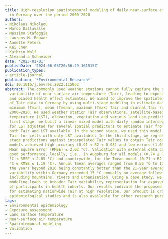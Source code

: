 ```yaml
---
title: High-resolution spatiotemporal modeling of daily near-surface air temperature
  in Germany over the period 2000–2020
authors:
- Nikolaos Nikolaou
- Marco Dallavalle
- Massimo Stafoggia
- Laurens M. Bouwer
- Annette Peters
- Kai Chen
- Kathrin Wolf
- Alexandra Schneider
date: '2023-01-01'
publishDate: '2024-06-05T20:56:29.161515Z'
publication_types:
- article-journal
publication: '*Environmental Research*'
doi: 10.1016/j.envres.2022.115062
abstract: The commonly used weather stations cannot fully capture the spatiotemporal
  variability of near-surface air temperature (Tair), leading to exposure misclassification
  and biased health effect estimates. We aimed to improve the spatiotemporal coverage
  of Tair data in Germany by using multi-stage modeling to estimate daily 1 × 1 km
  minimum (Tmin), mean (Tmean), maximum (Tmax) Tair and diurnal Tair range during
  2000–2020. We used weather station Tair observations, satellite-based land surface
  temperature (LST), elevation, vegetation and various land use predictors. In the
  first stage, we built a linear mixed model with daily random intercepts and slopes
  for LST adjusted for several spatial predictors to estimate Tair from cells with
  both Tair and LST available. In the second stage, we used this model to predict
  Tair for cells with only LST available. In the third stage, we regressed the second
  stage predictions against interpolated Tair values to obtain Tair countrywide. All
  models achieved high accuracy (0.91 ≤ R2 ≤ 0.98) and low errors (1.03 °C ≤ Root
  Mean Square Error (RMSE) ≤ 2.02 °C). Validation with external data confirmed the
  good performance, locally, i.e., in Augsburg for all models (0.74 ≤ R2 ≤ 0.99, 0.87
  °C ≤ RMSE ≤ 2.05 °C) and countrywide, for the Tmean model (0.71 ≤ R2 ≤ 0.99, 0.79
  °C ≤ RMSE ≤ 1.19 °C). Annual Tmean averages ranged from 8.56 °C to 10.42 °C with
  the years beyond 2016 being constantly hotter than the 21-year average. The spatial
  variability within Germany exceeded 15 °C annually on average following patterns
  including mountains, rivers and urbanization. Using a case study, we showed that
  modeling leads to broader Tair variability representation for exposure assessment
  of participants in health cohorts. Our results indicate the proposed models as suitable
  for estimating nationwide Tair at high resolution. Our product is critical for temperature-based
  epidemiological studies and is also available for other research purposes.
tags:
- Environmental epidemiology
- Exposure assessment
- Land surface temperature
- Near-surface air temperature
- Spatiotemporal modeling
- Validation
---
```

